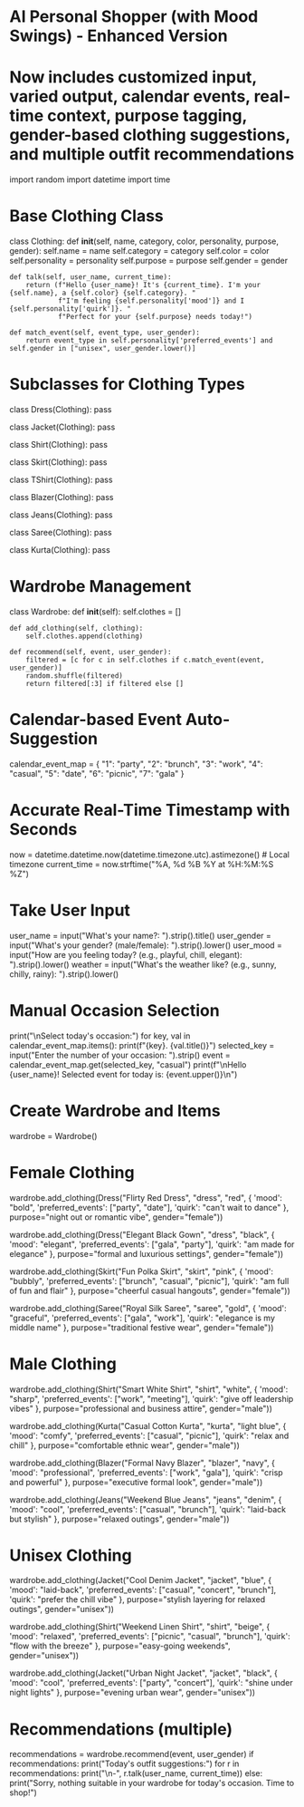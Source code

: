 # AI Personal Shopper (with Mood Swings) - Enhanced Version
# Now includes customized input, varied output, calendar events, real-time context, purpose tagging, gender-based clothing suggestions, and multiple outfit recommendations

import random
import datetime
import time

# Base Clothing Class
class Clothing:
    def __init__(self, name, category, color, personality, purpose, gender):
        self.name = name
        self.category = category
        self.color = color
        self.personality = personality
        self.purpose = purpose
        self.gender = gender

    def talk(self, user_name, current_time):
        return (f"Hello {user_name}! It's {current_time}. I'm your {self.name}, a {self.color} {self.category}. "
                f"I'm feeling {self.personality['mood']} and I {self.personality['quirk']}. "
                f"Perfect for your {self.purpose} needs today!")

    def match_event(self, event_type, user_gender):
        return event_type in self.personality['preferred_events'] and self.gender in ["unisex", user_gender.lower()]


# Subclasses for Clothing Types
class Dress(Clothing):
    pass

class Jacket(Clothing):
    pass

class Shirt(Clothing):
    pass

class Skirt(Clothing):
    pass

class TShirt(Clothing):
    pass

class Blazer(Clothing):
    pass

class Jeans(Clothing):
    pass

class Saree(Clothing):
    pass

class Kurta(Clothing):
    pass


# Wardrobe Management
class Wardrobe:
    def __init__(self):
        self.clothes = []

    def add_clothing(self, clothing):
        self.clothes.append(clothing)

    def recommend(self, event, user_gender):
        filtered = [c for c in self.clothes if c.match_event(event, user_gender)]
        random.shuffle(filtered)
        return filtered[:3] if filtered else []


# Calendar-based Event Auto-Suggestion
calendar_event_map = {
    "1": "party",
    "2": "brunch",
    "3": "work",
    "4": "casual",
    "5": "date",
    "6": "picnic",
    "7": "gala"
}

# Accurate Real-Time Timestamp with Seconds
now = datetime.datetime.now(datetime.timezone.utc).astimezone()  # Local timezone
current_time = now.strftime("%A, %d %B %Y at %H:%M:%S %Z")

# Take User Input
user_name = input("What's your name?: ").strip().title()
user_gender = input("What's your gender? (male/female): ").strip().lower()
user_mood = input("How are you feeling today? (e.g., playful, chill, elegant): ").strip().lower()
weather = input("What's the weather like? (e.g., sunny, chilly, rainy): ").strip().lower()

# Manual Occasion Selection
print("\nSelect today's occasion:")
for key, val in calendar_event_map.items():
    print(f"{key}. {val.title()}")
selected_key = input("Enter the number of your occasion: ").strip()
event = calendar_event_map.get(selected_key, "casual")
print(f"\nHello {user_name}! Selected event for today is: {event.upper()}\n")

# Create Wardrobe and Items
wardrobe = Wardrobe()

# Female Clothing
wardrobe.add_clothing(Dress("Flirty Red Dress", "dress", "red", {
    'mood': "bold",
    'preferred_events': ["party", "date"],
    'quirk': "can't wait to dance"
}, purpose="night out or romantic vibe", gender="female"))

wardrobe.add_clothing(Dress("Elegant Black Gown", "dress", "black", {
    'mood': "elegant",
    'preferred_events': ["gala", "party"],
    'quirk': "am made for elegance"
}, purpose="formal and luxurious settings", gender="female"))

wardrobe.add_clothing(Skirt("Fun Polka Skirt", "skirt", "pink", {
    'mood': "bubbly",
    'preferred_events': ["brunch", "casual", "picnic"],
    'quirk': "am full of fun and flair"
}, purpose="cheerful casual hangouts", gender="female"))

wardrobe.add_clothing(Saree("Royal Silk Saree", "saree", "gold", {
    'mood': "graceful",
    'preferred_events': ["gala", "work"],
    'quirk': "elegance is my middle name"
}, purpose="traditional festive wear", gender="female"))

# Male Clothing
wardrobe.add_clothing(Shirt("Smart White Shirt", "shirt", "white", {
    'mood': "sharp",
    'preferred_events': ["work", "meeting"],
    'quirk': "give off leadership vibes"
}, purpose="professional and business attire", gender="male"))

wardrobe.add_clothing(Kurta("Casual Cotton Kurta", "kurta", "light blue", {
    'mood': "comfy",
    'preferred_events': ["casual", "picnic"],
    'quirk': "relax and chill"
}, purpose="comfortable ethnic wear", gender="male"))

wardrobe.add_clothing(Blazer("Formal Navy Blazer", "blazer", "navy", {
    'mood': "professional",
    'preferred_events': ["work", "gala"],
    'quirk': "crisp and powerful"
}, purpose="executive formal look", gender="male"))

wardrobe.add_clothing(Jeans("Weekend Blue Jeans", "jeans", "denim", {
    'mood': "cool",
    'preferred_events': ["casual", "brunch"],
    'quirk': "laid-back but stylish"
}, purpose="relaxed outings", gender="male"))

# Unisex Clothing
wardrobe.add_clothing(Jacket("Cool Denim Jacket", "jacket", "blue", {
    'mood': "laid-back",
    'preferred_events': ["casual", "concert", "brunch"],
    'quirk': "prefer the chill vibe"
}, purpose="stylish layering for relaxed outings", gender="unisex"))

wardrobe.add_clothing(Shirt("Weekend Linen Shirt", "shirt", "beige", {
    'mood': "relaxed",
    'preferred_events': ["picnic", "casual", "brunch"],
    'quirk': "flow with the breeze"
}, purpose="easy-going weekends", gender="unisex"))

wardrobe.add_clothing(Jacket("Urban Night Jacket", "jacket", "black", {
    'mood': "cool",
    'preferred_events': ["party", "concert"],
    'quirk': "shine under night lights"
}, purpose="evening urban wear", gender="unisex"))

# Recommendations (multiple)
recommendations = wardrobe.recommend(event, user_gender)
if recommendations:
    print("Today's outfit suggestions:")
    for r in recommendations:
        print("\n-", r.talk(user_name, current_time))
else:
    print("Sorry, nothing suitable in your wardrobe for today's occasion. Time to shop!")

